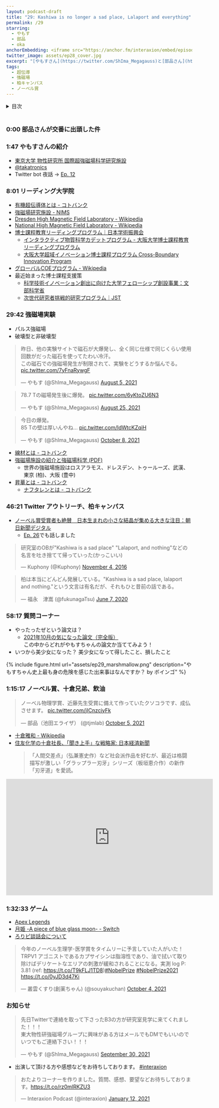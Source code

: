 ```yaml
---
layout: podcast-draft
title: "29: Kashiwa is no longer a sad place, Lalaport and everything"
permalink: /29
starring:
  - やもす
  - 部品
  - oka
anchorEmbedding: <iframe src="https://anchor.fm/interaxion/embed/episodes/28-Solar-system-crusher-----oka-e18epo1" height="102px" width="500px" frameborder="0" scrolling="no"></iframe>
twitter_image: assets/ep28_cover.jpg
excerpt: "[やもすさん](https://twitter.com/ShIma_Megagauss)と[部品さん](https://twitter.com/tjmlab)、[oka](https://twitter.com/nowohyeah)で、強磁場実験、柏キャンパス、美少女などについて話しました。 ※美少女のプライバシー保護のためにやもすさんはボイスチェンジャーを使用しています。"
tags:
  - 超伝導
  - 強磁場
  - 柏キャンパス
  - ノーベル賞
---
```


<details>
<!-- https://github.com/gettalong/kramdown/issues/155#issuecomment-339793629 -->
<summary markdown='span'>目次</summary>
<nav>
  * this unordered seed list will be replaced by toc as unordered list
  {:toc}
<!-- https://stackoverflow.com/a/38419441/11480802 -->
</nav>
</details>
<br>

### 0:00 部品さんが交番に出頭した件

### 1:47 やもすさんの紹介

- [東京大学 物性研究所 国際超強磁場科学研究施設](https://www.issp.u-tokyo.ac.jp/maincontents/organization/mgsl.html)
- [@takatronics](https://twitter.com/takatronics)
- Twitter bot 夜話 → [Ep. 12](https://interaxion-podcast.github.io/12)

### 8:01 リーディング大学院

- [有機超伝導体とは - コトバンク](https://kotobank.jp/word/%E6%9C%89%E6%A9%9F%E8%B6%85%E4%BC%9D%E5%B0%8E%E4%BD%93-650490)
- [強磁場研究施設 - NIMS](https://www.nims.go.jp/infrastructure/facilities/high_magnetic.html)
- [Dresden High Magnetic Field Laboratory - Wikipedia](https://en.wikipedia.org/wiki/Dresden_High_Magnetic_Field_Laboratory)
- [National High Magnetic Field Laboratory - Wikipedia](https://en.wikipedia.org/wiki/National_High_Magnetic_Field_Laboratory)
- [博士課程教育リーディングプログラム｜日本学術振興会](https://www.jsps.go.jp/j-hakasekatei/)
  - [インタラクティブ物質科学カデットプログラム - 大阪大学博士課程教育リーディングプログラム](https://www.msc.osaka-u.ac.jp/)
  - [大阪大学超域イノベーション博士課程プログラム Cross-Boundary Innovation Program](http://www.cbi.osaka-u.ac.jp/)
- [グローバルCOEプログラム - Wikipedia](https://ja.wikipedia.org/wiki/%E3%82%B0%E3%83%AD%E3%83%BC%E3%83%90%E3%83%ABCOE%E3%83%97%E3%83%AD%E3%82%B0%E3%83%A9%E3%83%A0)
- 最近始まった博士課程支援策
  - [科学技術イノベーション創出に向けた大学フェローシップ創設事業：文部科学省](https://www.mext.go.jp/a_menu/jinzai/fellowship/index.htm)
  - [次世代研究者挑戦的研究プログラム｜JST](https://www.jst.go.jp/jisedai/)

### 29:42 強磁場実験

- パルス強磁場
- 破壊型と非破壊型

<blockquote class="twitter-tweet tw-align-center"><p lang="ja" dir="ltr">昨日、他の実験サイトで磁石が大爆発し、全く同じ仕様で同じくらい使用回数がだった磁石を使ってたわい冷汗。<br>この磁石での強磁場発生が制限されて、実験をどうするか悩んでる。 <a href="https://t.co/7yFnaRywgF">pic.twitter.com/7yFnaRywgF</a></p>&mdash; やもす (@ShIma_Megagauss) <a href="https://twitter.com/ShIma_Megagauss/status/1423128700866859015?ref_src=twsrc%5Etfw">August 5, 2021</a>
</blockquote> <script async src="https://platform.twitter.com/widgets.js" charset="utf-8"></script>

<blockquote class="twitter-tweet tw-align-center"><p lang="ja" dir="ltr">78.7 Tの磁場発生後に爆発。 <a href="https://t.co/6yKtoZU6N3">pic.twitter.com/6yKtoZU6N3</a></p>&mdash; やもす (@ShIma_Megagauss) <a href="https://twitter.com/ShIma_Megagauss/status/1430404426049622019?ref_src=twsrc%5Etfw">August 25, 2021</a>
</blockquote> <script async src="https://platform.twitter.com/widgets.js" charset="utf-8"></script>

<blockquote class="twitter-tweet tw-align-center"><p lang="ja" dir="ltr">今日の爆発。<br>85 Tの壁は厚いんやね… <a href="https://t.co/IdWtcKZqiH">pic.twitter.com/IdWtcKZqiH</a></p>&mdash; やもす (@ShIma_Megagauss) <a href="https://twitter.com/ShIma_Megagauss/status/1446348698909216769?ref_src=twsrc%5Etfw">October 8, 2021</a>
</blockquote> <script async src="https://platform.twitter.com/widgets.js" charset="utf-8"></script>

- [線材とは - コトバンク](https://kotobank.jp/word/%E7%B7%9A%E6%9D%90-88275)
- [強磁場施設の紹介と強磁場科学 (PDF)](https://www.phys.sci.osaka-u.ac.jp/ja/aboutus/pdf/slides_research/20141016_hagiwara.pdf)
  - 世界の強磁場施設はロスアラモス、ドレスデン、トゥールーズ、武漢、東京 (柏)、大阪 (豊中)
- [昇華とは - コトバンク](https://kotobank.jp/word/%E6%98%87%E8%8F%AF-78859)
  - [ナフタレンとは - コトバンク](https://kotobank.jp/word/%E3%83%8A%E3%83%95%E3%82%BF%E3%83%AC%E3%83%B3-170610)

### 46:21 Twitter アウトリーチ、柏キャンパス

- [ノーベル賞受賞者も絶賛　日本生まれの小さな結晶が集める大きな注目：朝日新聞デジタル](https://www.asahi.com/articles/ASPB4516SP9ZULBJ01C.html)
  - [Ep. 26](https://interaxion-podcast.github.io/26#3525-nims-%E3%81%AE%E3%83%AC%E3%82%B8%E3%82%A7%E3%83%B3%E3%83%89)でも話しました


<blockquote class="twitter-tweet tw-align-center"><p lang="ja" dir="ltr">研究室のOBが&quot;Kashiwa is a sad place&quot; &quot;Lalaport, and nothing&quot;などの名言を吐き捨てて帰っていった(かっこいい)</p>&mdash; Kuphony (@Kuphony) <a href="https://twitter.com/Kuphony/status/794437004238811136?ref_src=twsrc%5Etfw">November 4, 2016</a>
</blockquote> <script async src="https://platform.twitter.com/widgets.js" charset="utf-8"></script>

<blockquote class="twitter-tweet tw-align-center"><p lang="ja" dir="ltr">柏は本当にどんどん発展している。&quot;Kashiwa is a sad place, lalaport and nothing.&quot;という文言は有名だが、それもひと昔前の話である。</p>&mdash; 福永　津嵩 (@fukunagaTsu) <a href="https://twitter.com/fukunagaTsu/status/1269506617059323904?ref_src=twsrc%5Etfw">June 7, 2020</a>
</blockquote> <script async src="https://platform.twitter.com/widgets.js" charset="utf-8"></script>

### 58:17 質問コーナー

- やったったぜという論文は？
  - [2021年10月の気になった論文（完全版）](https://buhin-blog.blogspot.com/2021/10/202110.html)  
    この中からどれがやもすちゃんの論文か当ててみよう！
- いつから美少女になった？ 美少女になって得したこと、損したこと

{% include figure.html url="assets/ep29_marshmallow.png" description="やもすちゃん史上最も身の危険を感じた出来事はなんですか？ by ボインゴ" %}

### 1:15:17 ノーベル賞、十倉兄弟、飲油

<blockquote class="twitter-tweet tw-align-center"><p lang="ja" dir="ltr">ノーベル物理学賞、近藤先生受賞に備えて作っていたクソコラです、成仏させます。 <a href="https://t.co/jICnzcjyFk">pic.twitter.com/jICnzcjyFk</a></p>&mdash; 部品（池田エライザ） (@tjmlab) <a href="https://twitter.com/tjmlab/status/1445377729638002689?ref_src=twsrc%5Etfw">October 5, 2021</a>
</blockquote> <script async src="https://platform.twitter.com/widgets.js" charset="utf-8"></script>

- [十倉雅和 - Wikipedia](https://ja.wikipedia.org/wiki/%E5%8D%81%E5%80%89%E9%9B%85%E5%92%8C)
- [住友化学の十倉社長、「聞き上手」な戦略家: 日本経済新聞](https://www.nikkei.com/article/DGXMZO23708280Q7A121C1X12000/)  
  >「人間交差点」（弘兼憲史作）など社会派作品を好むが、最近は格闘描写が激しい「グラップラー刃牙」シリーズ（板垣恵介作）の新作「刃牙道」を愛読。

<div style="text-align: center;">
<iframe width="560" height="315" src="https://www.youtube.com/embed/Bp3rQc2Zyx8" title="YouTube video player" frameborder="0" allow="accelerometer; autoplay; clipboard-write; encrypted-media; gyroscope; picture-in-picture" allowfullscreen></iframe>
</div>

### 1:32:33 ゲーム

- [Apex Legends](https://www.ea.com/ja-jp/games/apex-legends)
- [月姫 -A piece of blue glass moon- - Switch](https://amzn.to/3w4p3H0)
- [ろりピ談話会について](https://lumbar-stage-d65.notion.site/2749670b3f6f4549b535e2a9f038878e)

<blockquote class="twitter-tweet tw-align-center"><p lang="ja" dir="ltr">今年のノーベル生理学･医学賞をタイムリーに予言していた人がいた！<br>TRPV1 アゴニストであるカプサイシンは脂溶性であり、油で拭いて取り除けばデリケートなエリアの刺激が緩和されることになる。実測 log P: 3.81 (ref: <a href="https://t.co/T9kFLJ1TD8">https://t.co/T9kFLJ1TD8</a>)<a href="https://twitter.com/hashtag/NobelPrize?src=hash&amp;ref_src=twsrc%5Etfw">#NobelPrize</a> <a href="https://twitter.com/hashtag/NobelPrize2021?src=hash&amp;ref_src=twsrc%5Etfw">#NobelPrize2021</a> <a href="https://t.co/0yJD3d47Ki">https://t.co/0yJD3d47Ki</a></p>&mdash; 叢雲くすり(創薬ちゃん) (@souyakuchan) <a href="https://twitter.com/souyakuchan/status/1444985020788068357?ref_src=twsrc%5Etfw">October 4, 2021</a>
</blockquote> <script async src="https://platform.twitter.com/widgets.js" charset="utf-8"></script>

### お知らせ

<blockquote class="twitter-tweet tw-align-center"><p lang="ja" dir="ltr">先日Twitterで連絡を取って下さったB3の方が研究室見学に来てくれました！！！<br>東大物性研強磁場グループに興味がある方はメールでもDMでもいいのでいつでもご連絡下さい！！！</p>&mdash; やもす (@ShIma_Megagauss) <a href="https://twitter.com/ShIma_Megagauss/status/1443424672951922693?ref_src=twsrc%5Etfw">September 30, 2021</a>
</blockquote> <script async src="https://platform.twitter.com/widgets.js" charset="utf-8"></script>

- 出演して頂ける方や感想などをお待ちしております。 [#interaxion](https://twitter.com/hashtag/interaxion)

<blockquote class="twitter-tweet tw-align-center"><p lang="ja" dir="ltr">おたよりコーナーを作りました。質問、感想、要望などお待ちしております。<a href="https://t.co/rz0mlRKZU3">https://t.co/rz0mlRKZU3</a></p>— Interaxion Podcast (@interaxion) <a href="https://twitter.com/interaxion/status/1348936492488421378?ref_src=twsrc%5Etfw">January 12, 2021</a>
</blockquote> <script async src="https://platform.twitter.com/widgets.js" charset="utf-8"></script>
